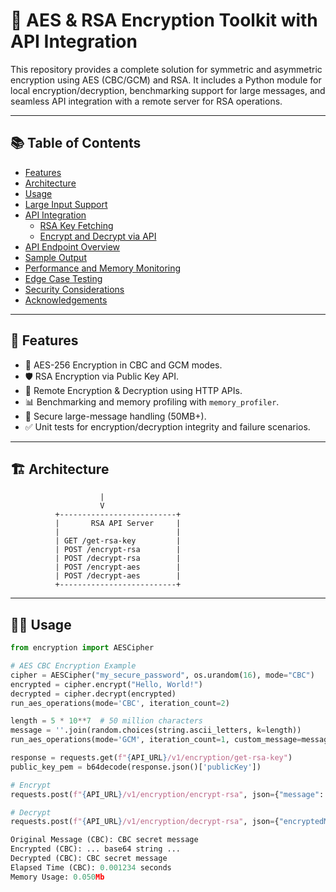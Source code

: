 # 🔐 AES & RSA Encryption Toolkit with API Integration

This repository provides a complete solution for symmetric and asymmetric encryption using AES (CBC/GCM) and RSA. It includes a Python module for local encryption/decryption, benchmarking support for large messages, and seamless API integration with a remote server for RSA operations.

---

## 📚 Table of Contents

- [Features](#features)
- [Architecture](#architecture)
- [Usage](#usage)
- [Large Input Support](#large-input-support)
- [API Integration](#api-integration)
  - [RSA Key Fetching](#rsa-key-fetching)
  - [Encrypt and Decrypt via API](#encrypt-and-decrypt-via-api)
- [API Endpoint Overview](#api-endpoint-overview)
- [Sample Output](#sample-output)
- [Performance and Memory Monitoring](#performance-and-memory-monitoring)
- [Edge Case Testing](#edge-case-testing)
- [Security Considerations](#security-considerations)
- [Acknowledgements](#acknowledgements)

---

## 🚀 Features

- 🔐 AES-256 Encryption in CBC and GCM modes.
- 🛡️ RSA Encryption via Public Key API.
- 📡 Remote Encryption & Decryption using HTTP APIs.
- 📊 Benchmarking and memory profiling with `memory_profiler`.
- 📁 Secure large-message handling (50MB+).
- ✅ Unit tests for encryption/decryption integrity and failure scenarios.

---

## 🏗️ Architecture

                        |
                        V
              +--------------------------+
              |       RSA API Server     |
              |                          |
              | GET /get-rsa-key         |
              | POST /encrypt-rsa        |
              | POST /decrypt-rsa        |
              | POST /encrypt-aes        |
              | POST /decrypt-aes        |
              +--------------------------+

---

## 🧑‍💻 Usage

```python
from encryption import AESCipher

# AES CBC Encryption Example
cipher = AESCipher("my_secure_password", os.urandom(16), mode="CBC")
encrypted = cipher.encrypt("Hello, World!")
decrypted = cipher.decrypt(encrypted)
run_aes_operations(mode='CBC', iteration_count=2)

length = 5 * 10**7  # 50 million characters
message = ''.join(random.choices(string.ascii_letters, k=length))
run_aes_operations(mode='GCM', iteration_count=1, custom_message=message, message_print_limit=10)

response = requests.get(f"{API_URL}/v1/encryption/get-rsa-key")
public_key_pem = b64decode(response.json()['publicKey'])

# Encrypt
requests.post(f"{API_URL}/v1/encryption/encrypt-rsa", json={"message": msg, "publicKey": b64encode(pub_key).decode()})

# Decrypt
requests.post(f"{API_URL}/v1/encryption/decrypt-rsa", json={"encryptedMessage": encrypted_msg})

Original Message (CBC): CBC secret message
Encrypted (CBC): ... base64 string ...
Decrypted (CBC): CBC secret message
Elapsed Time (CBC): 0.001234 seconds
Memory Usage: 0.050Mb
